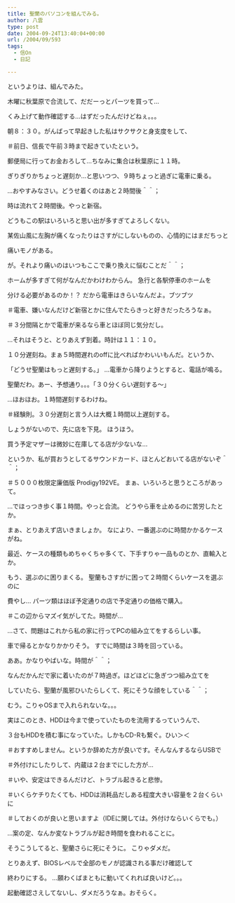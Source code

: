 ```yaml
---
title: 聖蘭のパソコンを組んでみる。
author: 八雲
type: post
date: 2004-09-24T13:40:04+00:00
url: /2004/09/593
tags:
  - 信On
  - 日記

---
```

というよりは、組んでみた。
  
木曜に秋葉原で合流して、だだーっとパーツを買って…
  
くみ上げて動作確認する…はずだったんだけどねぇ。。。

朝８：３０。がんばって早起きした私はサクサクと身支度をして、
  
＃前日、信長で午前３時まで起きていたという。
  
郵便局に行ってお金おろして…ちなみに集合は秋葉原に１１時。
  
ぎりぎりかちょっと遅刻か…と思いつつ、９時ちょっと過ぎに電車に乗る。
  
…おやすみなさい。どうせ着くのはあと２時間後＾＾；

時は流れて２時間後。やっと新宿。
  
どうもこの駅はいろいろと思い出が多すぎてよろしくない。
  
某佐山風に左胸が痛くなったりはさすがにしないものの、心情的にはまだちっと
  
痛いモノがある。
   
が。それより痛いのはいつもここで乗り換えに悩むことだ＾＾；
  
ホームが多すぎて何がなんだかわけわからん。 急行と各駅停車のホームを
  
分ける必要があるのか！？ だから電車はきらいなんだよ。ブツブツ
  
＃電車、嫌いなんだけど新宿とかに住んでたらきっと好きだったろうなぁ。
  
＃３分間隔とかで電車が来るなら車とほぼ同じ気分だし。

…それはそうと、とりあえず到着。時計は１１：１０。
  
１０分遅刻ね。まぁ５時間遅れのoffに比べればかわいいもんだ。というか、

「どうせ聖蘭はもっと遅刻する。」 …電車から降りようとすると、電話が鳴る。
  
聖蘭だわ。あー、予想通り。。。「３０分くらい遅刻する～」
  
…ほおほお。１時間遅刻するわけね。
  
＃経験則。３０分遅刻と言う人は大概１時間以上遅刻する。
  
しょうがないので、先に店を下見。 ほうほう。
  
買う予定マザーは微妙に在庫してる店が少ないな…
  
というか、私が買おうとしてるサウンドカード、ほとんどおいてる店がないぞ＾＾；
  
＃５０００枚限定廉価版 Prodigy192VE。 まぁ、いろいろと思うところがあって。

…でほっつき歩く事１時間。やっと合流。 どうやら車を止めるのに苦労したとか。
  
まぁ、とりあえず店いきましょか。 なにより、一番選ぶのに時間かかるケースがね。
  
最近、ケースの種類もめちゃくちゃ多くて、下手すりゃ一品ものとか、直輸入とか。
  
もう、選ぶのに困りまくる。 聖蘭もさすがに困って２時間くらいケースを選ぶのに
  
費やし… パーツ類はほぼ予定通りの店で予定通りの価格で購入。
  
＃この辺からマズイ気がしてた。時間が…

…さて、問題はこれから私の家に行ってPCの組み立てをするらしい事。
  
車で帰るとかなりかかりそう。 すでに時間は３時を回っている。
  
ああ。かなりやばいな。時間が＾＾；
  
なんだかんだで家に着いたのが７時過ぎ。ほどほどに急ぎつつ組み立てを
  
していたら、聖蘭が風邪ひいたらしくて、死にそうな顔をしている＾＾；
  
むう。こりゃOSまで入れられないな。。。
  
実はこのとき、HDDは今まで使っていたものを流用するっていうんで、
  
３台もHDDを積む事になっていた。しかもCD-Rも繋ぐ。ひい＞＜
  
＃おすすめしません。というか辞めた方が良いです。そんなんするならUSBで
  
＃外付けにしたりして、内蔵は２台までにした方が…
  
＃いや、安定はできるんだけど、トラブル起きると悲惨。
  
＃いくらケチりたくても、HDDは消耗品だしある程度大きい容量を２台くらいに
  
＃しておくのが良いと思いますよ（IDEに関しては。外付けならいくらでも。）

…案の定、なんか変なトラブルが起き時間を食われることに。
  
そうこうしてると、聖蘭さらに死にそうに。 こりゃダメだ。
  
とりあえず、BIOSレベルで全部のモノが認識される事だけ確認して
  
終わりにする。 …願わくばまともに動いてくれれば良いけど。。。
  
起動確認さえしてないし、ダメだろうなぁ。おそらく。
